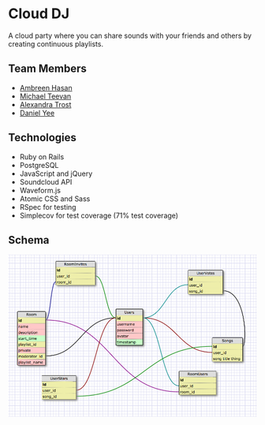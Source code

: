 Cloud DJ
========

A cloud party where you can share sounds with your friends and others by creating continuous playlists.

## Team Members
* [Ambreen Hasan](https://github.com/ambreenhasan)
* [Michael Teevan](https://github.com/mike6838)
* [Alexandra Trost](https://github.com/AlexTrost)
* [Daniel Yee](https://github.com/DanYee910)

## Technologies
* Ruby on Rails
* PostgreSQL
* JavaScript and jQuery
* Soundcloud API
* Waveform.js
* Atomic CSS and Sass
* RSpec for testing
* Simplecov for test coverage (71% test coverage)

## Schema
![Schema](schema.png)




